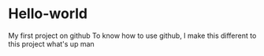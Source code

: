 # Hello-world
My first project on github
To know how to use github, I make this different to this project
what's up man
